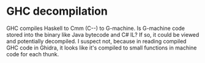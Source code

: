 # GHC decompilation

GHC compiles Haskell to Cmm (C--) to G-machine. Is G-machine code stored into
the binary like Java bytecode and C# IL? If so, it could be viewed and
potentially decompiled. I suspect not, because in reading compiled GHC code in
Ghidra, it looks like it's compiled to small functions in machine code for each
thunk.
